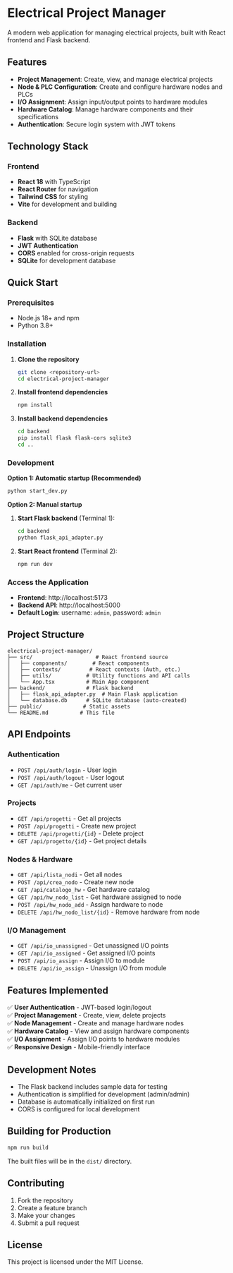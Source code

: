 
# Electrical Project Manager

A modern web application for managing electrical projects, built with React frontend and Flask backend.

## Features

- **Project Management**: Create, view, and manage electrical projects
- **Node & PLC Configuration**: Create and configure hardware nodes and PLCs
- **I/O Assignment**: Assign input/output points to hardware modules
- **Hardware Catalog**: Manage hardware components and their specifications
- **Authentication**: Secure login system with JWT tokens

## Technology Stack

### Frontend
- **React 18** with TypeScript
- **React Router** for navigation
- **Tailwind CSS** for styling
- **Vite** for development and building

### Backend
- **Flask** with SQLite database
- **JWT Authentication**
- **CORS** enabled for cross-origin requests
- **SQLite** for development database

## Quick Start

### Prerequisites
- Node.js 18+ and npm
- Python 3.8+

### Installation

1. **Clone the repository**
   ```bash
   git clone <repository-url>
   cd electrical-project-manager
   ```

2. **Install frontend dependencies**
   ```bash
   npm install
   ```

3. **Install backend dependencies**
   ```bash
   cd backend
   pip install flask flask-cors sqlite3
   cd ..
   ```

### Development

**Option 1: Automatic startup (Recommended)**
```bash
python start_dev.py
```

**Option 2: Manual startup**

1. **Start Flask backend** (Terminal 1):
   ```bash
   cd backend
   python flask_api_adapter.py
   ```

2. **Start React frontend** (Terminal 2):
   ```bash
   npm run dev
   ```

### Access the Application

- **Frontend**: http://localhost:5173
- **Backend API**: http://localhost:5000
- **Default Login**: username: `admin`, password: `admin`

## Project Structure

```
electrical-project-manager/
├── src/                    # React frontend source
│   ├── components/        # React components
│   ├── contexts/         # React contexts (Auth, etc.)
│   ├── utils/           # Utility functions and API calls
│   └── App.tsx          # Main App component
├── backend/             # Flask backend
│   ├── flask_api_adapter.py  # Main Flask application
│   └── database.db      # SQLite database (auto-created)
├── public/             # Static assets
└── README.md          # This file
```

## API Endpoints

### Authentication
- `POST /api/auth/login` - User login
- `POST /api/auth/logout` - User logout
- `GET /api/auth/me` - Get current user

### Projects
- `GET /api/progetti` - Get all projects
- `POST /api/progetti` - Create new project
- `DELETE /api/progetti/{id}` - Delete project
- `GET /api/progetto/{id}` - Get project details

### Nodes & Hardware
- `GET /api/lista_nodi` - Get all nodes
- `POST /api/crea_nodo` - Create new node
- `GET /api/catalogo_hw` - Get hardware catalog
- `GET /api/hw_nodo_list` - Get hardware assigned to node
- `POST /api/hw_nodo_add` - Assign hardware to node
- `DELETE /api/hw_nodo_list/{id}` - Remove hardware from node

### I/O Management
- `GET /api/io_unassigned` - Get unassigned I/O points
- `GET /api/io_assigned` - Get assigned I/O points
- `POST /api/io_assign` - Assign I/O to module
- `DELETE /api/io_assign` - Unassign I/O from module

## Features Implemented

✅ **User Authentication** - JWT-based login/logout  
✅ **Project Management** - Create, view, delete projects  
✅ **Node Management** - Create and manage hardware nodes  
✅ **Hardware Catalog** - View and assign hardware components  
✅ **I/O Assignment** - Assign I/O points to hardware modules  
✅ **Responsive Design** - Mobile-friendly interface  

## Development Notes

- The Flask backend includes sample data for testing
- Authentication is simplified for development (admin/admin)
- Database is automatically initialized on first run
- CORS is configured for local development

## Building for Production

```bash
npm run build
```

The built files will be in the `dist/` directory.

## Contributing

1. Fork the repository
2. Create a feature branch
3. Make your changes
4. Submit a pull request

## License

This project is licensed under the MIT License.
